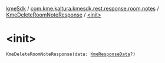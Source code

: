 [kmeSdk](../../index.md) / [com.kme.kaltura.kmesdk.rest.response.room.notes](../index.md) / [KmeDeleteRoomNoteResponse](index.md) / [&lt;init&gt;](./-init-.md)

# &lt;init&gt;

`KmeDeleteRoomNoteResponse(data: `[`KmeResponseData`](../../com.kme.kaltura.kmesdk.rest.response/-kme-response-data/index.md)`?)`